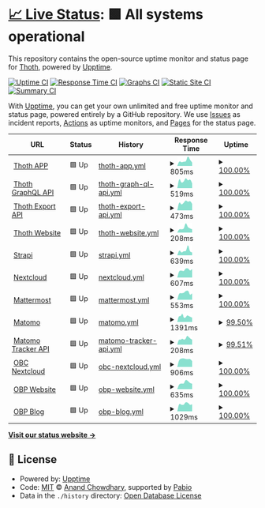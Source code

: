 # [📈 Live Status](https://thoth-pub.github.io/status): <!--live status--> **🟩 All systems operational**

This repository contains the open-source uptime monitor and status page for [Thoth](https://thoth.pub), powered by [Upptime](https://github.com/upptime/upptime).

[![Uptime CI](https://github.com/thoth-pub/status/workflows/Uptime%20CI/badge.svg)](https://github.com/thoth-pub/status/actions?query=workflow%3A%22Uptime+CI%22)
[![Response Time CI](https://github.com/thoth-pub/status/workflows/Response%20Time%20CI/badge.svg)](https://github.com/thoth-pub/status/actions?query=workflow%3A%22Response+Time+CI%22)
[![Graphs CI](https://github.com/thoth-pub/status/workflows/Graphs%20CI/badge.svg)](https://github.com/thoth-pub/status/actions?query=workflow%3A%22Graphs+CI%22)
[![Static Site CI](https://github.com/thoth-pub/status/workflows/Static%20Site%20CI/badge.svg)](https://github.com/thoth-pub/status/actions?query=workflow%3A%22Static+Site+CI%22)
[![Summary CI](https://github.com/thoth-pub/status/workflows/Summary%20CI/badge.svg)](https://github.com/thoth-pub/status/actions?query=workflow%3A%22Summary+CI%22)

With [Upptime](https://upptime.js.org), you can get your own unlimited and free uptime monitor and status page, powered entirely by a GitHub repository. We use [Issues](https://github.com/thoth-pub/status/issues) as incident reports, [Actions](https://github.com/thoth-pub/status/actions) as uptime monitors, and [Pages](https://thoth-pub.github.io/status) for the status page.

<!--start: status pages-->
<!-- This summary is generated by Upptime (https://github.com/upptime/upptime) -->
<!-- Do not edit this manually, your changes will be overwritten -->
<!-- prettier-ignore -->
| URL | Status | History | Response Time | Uptime |
| --- | ------ | ------- | ------------- | ------ |
| <img alt="" src="https://cdn.thoth.pub/thoth_logo.png" height="13"> [Thoth APP](https://thoth.pub/admin) | 🟩 Up | [thoth-app.yml](https://github.com/thoth-pub/status/commits/HEAD/history/thoth-app.yml) | <details><summary><img alt="Response time graph" src="./graphs/thoth-app/response-time-week.png" height="20"> 805ms</summary><br><a href="https://status.thoth.pub/history/thoth-app"><img alt="Response time 649" src="https://img.shields.io/endpoint?url=https%3A%2F%2Fraw.githubusercontent.com%2Fthoth-pub%2Fstatus%2FHEAD%2Fapi%2Fthoth-app%2Fresponse-time.json"></a><br><a href="https://status.thoth.pub/history/thoth-app"><img alt="24-hour response time 526" src="https://img.shields.io/endpoint?url=https%3A%2F%2Fraw.githubusercontent.com%2Fthoth-pub%2Fstatus%2FHEAD%2Fapi%2Fthoth-app%2Fresponse-time-day.json"></a><br><a href="https://status.thoth.pub/history/thoth-app"><img alt="7-day response time 805" src="https://img.shields.io/endpoint?url=https%3A%2F%2Fraw.githubusercontent.com%2Fthoth-pub%2Fstatus%2FHEAD%2Fapi%2Fthoth-app%2Fresponse-time-week.json"></a><br><a href="https://status.thoth.pub/history/thoth-app"><img alt="30-day response time 610" src="https://img.shields.io/endpoint?url=https%3A%2F%2Fraw.githubusercontent.com%2Fthoth-pub%2Fstatus%2FHEAD%2Fapi%2Fthoth-app%2Fresponse-time-month.json"></a><br><a href="https://status.thoth.pub/history/thoth-app"><img alt="1-year response time 649" src="https://img.shields.io/endpoint?url=https%3A%2F%2Fraw.githubusercontent.com%2Fthoth-pub%2Fstatus%2FHEAD%2Fapi%2Fthoth-app%2Fresponse-time-year.json"></a></details> | <details><summary><a href="https://status.thoth.pub/history/thoth-app">100.00%</a></summary><a href="https://status.thoth.pub/history/thoth-app"><img alt="All-time uptime 100.00%" src="https://img.shields.io/endpoint?url=https%3A%2F%2Fraw.githubusercontent.com%2Fthoth-pub%2Fstatus%2FHEAD%2Fapi%2Fthoth-app%2Fuptime.json"></a><br><a href="https://status.thoth.pub/history/thoth-app"><img alt="24-hour uptime 100.00%" src="https://img.shields.io/endpoint?url=https%3A%2F%2Fraw.githubusercontent.com%2Fthoth-pub%2Fstatus%2FHEAD%2Fapi%2Fthoth-app%2Fuptime-day.json"></a><br><a href="https://status.thoth.pub/history/thoth-app"><img alt="7-day uptime 100.00%" src="https://img.shields.io/endpoint?url=https%3A%2F%2Fraw.githubusercontent.com%2Fthoth-pub%2Fstatus%2FHEAD%2Fapi%2Fthoth-app%2Fuptime-week.json"></a><br><a href="https://status.thoth.pub/history/thoth-app"><img alt="30-day uptime 100.00%" src="https://img.shields.io/endpoint?url=https%3A%2F%2Fraw.githubusercontent.com%2Fthoth-pub%2Fstatus%2FHEAD%2Fapi%2Fthoth-app%2Fuptime-month.json"></a><br><a href="https://status.thoth.pub/history/thoth-app"><img alt="1-year uptime 100.00%" src="https://img.shields.io/endpoint?url=https%3A%2F%2Fraw.githubusercontent.com%2Fthoth-pub%2Fstatus%2FHEAD%2Fapi%2Fthoth-app%2Fuptime-year.json"></a></details>
| <img alt="" src="https://cdn.thoth.pub/thoth_logo.png" height="13"> [Thoth GraphQL API](https://api.thoth.pub/) | 🟩 Up | [thoth-graph-ql-api.yml](https://github.com/thoth-pub/status/commits/HEAD/history/thoth-graph-ql-api.yml) | <details><summary><img alt="Response time graph" src="./graphs/thoth-graph-ql-api/response-time-week.png" height="20"> 519ms</summary><br><a href="https://status.thoth.pub/history/thoth-graph-ql-api"><img alt="Response time 848" src="https://img.shields.io/endpoint?url=https%3A%2F%2Fraw.githubusercontent.com%2Fthoth-pub%2Fstatus%2FHEAD%2Fapi%2Fthoth-graph-ql-api%2Fresponse-time.json"></a><br><a href="https://status.thoth.pub/history/thoth-graph-ql-api"><img alt="24-hour response time 332" src="https://img.shields.io/endpoint?url=https%3A%2F%2Fraw.githubusercontent.com%2Fthoth-pub%2Fstatus%2FHEAD%2Fapi%2Fthoth-graph-ql-api%2Fresponse-time-day.json"></a><br><a href="https://status.thoth.pub/history/thoth-graph-ql-api"><img alt="7-day response time 519" src="https://img.shields.io/endpoint?url=https%3A%2F%2Fraw.githubusercontent.com%2Fthoth-pub%2Fstatus%2FHEAD%2Fapi%2Fthoth-graph-ql-api%2Fresponse-time-week.json"></a><br><a href="https://status.thoth.pub/history/thoth-graph-ql-api"><img alt="30-day response time 517" src="https://img.shields.io/endpoint?url=https%3A%2F%2Fraw.githubusercontent.com%2Fthoth-pub%2Fstatus%2FHEAD%2Fapi%2Fthoth-graph-ql-api%2Fresponse-time-month.json"></a><br><a href="https://status.thoth.pub/history/thoth-graph-ql-api"><img alt="1-year response time 848" src="https://img.shields.io/endpoint?url=https%3A%2F%2Fraw.githubusercontent.com%2Fthoth-pub%2Fstatus%2FHEAD%2Fapi%2Fthoth-graph-ql-api%2Fresponse-time-year.json"></a></details> | <details><summary><a href="https://status.thoth.pub/history/thoth-graph-ql-api">100.00%</a></summary><a href="https://status.thoth.pub/history/thoth-graph-ql-api"><img alt="All-time uptime 100.00%" src="https://img.shields.io/endpoint?url=https%3A%2F%2Fraw.githubusercontent.com%2Fthoth-pub%2Fstatus%2FHEAD%2Fapi%2Fthoth-graph-ql-api%2Fuptime.json"></a><br><a href="https://status.thoth.pub/history/thoth-graph-ql-api"><img alt="24-hour uptime 100.00%" src="https://img.shields.io/endpoint?url=https%3A%2F%2Fraw.githubusercontent.com%2Fthoth-pub%2Fstatus%2FHEAD%2Fapi%2Fthoth-graph-ql-api%2Fuptime-day.json"></a><br><a href="https://status.thoth.pub/history/thoth-graph-ql-api"><img alt="7-day uptime 100.00%" src="https://img.shields.io/endpoint?url=https%3A%2F%2Fraw.githubusercontent.com%2Fthoth-pub%2Fstatus%2FHEAD%2Fapi%2Fthoth-graph-ql-api%2Fuptime-week.json"></a><br><a href="https://status.thoth.pub/history/thoth-graph-ql-api"><img alt="30-day uptime 100.00%" src="https://img.shields.io/endpoint?url=https%3A%2F%2Fraw.githubusercontent.com%2Fthoth-pub%2Fstatus%2FHEAD%2Fapi%2Fthoth-graph-ql-api%2Fuptime-month.json"></a><br><a href="https://status.thoth.pub/history/thoth-graph-ql-api"><img alt="1-year uptime 100.00%" src="https://img.shields.io/endpoint?url=https%3A%2F%2Fraw.githubusercontent.com%2Fthoth-pub%2Fstatus%2FHEAD%2Fapi%2Fthoth-graph-ql-api%2Fuptime-year.json"></a></details>
| <img alt="" src="https://cdn.thoth.pub/thoth_logo.png" height="13"> [Thoth Export API](https://export.thoth.pub) | 🟩 Up | [thoth-export-api.yml](https://github.com/thoth-pub/status/commits/HEAD/history/thoth-export-api.yml) | <details><summary><img alt="Response time graph" src="./graphs/thoth-export-api/response-time-week.png" height="20"> 473ms</summary><br><a href="https://status.thoth.pub/history/thoth-export-api"><img alt="Response time 522" src="https://img.shields.io/endpoint?url=https%3A%2F%2Fraw.githubusercontent.com%2Fthoth-pub%2Fstatus%2FHEAD%2Fapi%2Fthoth-export-api%2Fresponse-time.json"></a><br><a href="https://status.thoth.pub/history/thoth-export-api"><img alt="24-hour response time 385" src="https://img.shields.io/endpoint?url=https%3A%2F%2Fraw.githubusercontent.com%2Fthoth-pub%2Fstatus%2FHEAD%2Fapi%2Fthoth-export-api%2Fresponse-time-day.json"></a><br><a href="https://status.thoth.pub/history/thoth-export-api"><img alt="7-day response time 473" src="https://img.shields.io/endpoint?url=https%3A%2F%2Fraw.githubusercontent.com%2Fthoth-pub%2Fstatus%2FHEAD%2Fapi%2Fthoth-export-api%2Fresponse-time-week.json"></a><br><a href="https://status.thoth.pub/history/thoth-export-api"><img alt="30-day response time 513" src="https://img.shields.io/endpoint?url=https%3A%2F%2Fraw.githubusercontent.com%2Fthoth-pub%2Fstatus%2FHEAD%2Fapi%2Fthoth-export-api%2Fresponse-time-month.json"></a><br><a href="https://status.thoth.pub/history/thoth-export-api"><img alt="1-year response time 522" src="https://img.shields.io/endpoint?url=https%3A%2F%2Fraw.githubusercontent.com%2Fthoth-pub%2Fstatus%2FHEAD%2Fapi%2Fthoth-export-api%2Fresponse-time-year.json"></a></details> | <details><summary><a href="https://status.thoth.pub/history/thoth-export-api">100.00%</a></summary><a href="https://status.thoth.pub/history/thoth-export-api"><img alt="All-time uptime 100.00%" src="https://img.shields.io/endpoint?url=https%3A%2F%2Fraw.githubusercontent.com%2Fthoth-pub%2Fstatus%2FHEAD%2Fapi%2Fthoth-export-api%2Fuptime.json"></a><br><a href="https://status.thoth.pub/history/thoth-export-api"><img alt="24-hour uptime 100.00%" src="https://img.shields.io/endpoint?url=https%3A%2F%2Fraw.githubusercontent.com%2Fthoth-pub%2Fstatus%2FHEAD%2Fapi%2Fthoth-export-api%2Fuptime-day.json"></a><br><a href="https://status.thoth.pub/history/thoth-export-api"><img alt="7-day uptime 100.00%" src="https://img.shields.io/endpoint?url=https%3A%2F%2Fraw.githubusercontent.com%2Fthoth-pub%2Fstatus%2FHEAD%2Fapi%2Fthoth-export-api%2Fuptime-week.json"></a><br><a href="https://status.thoth.pub/history/thoth-export-api"><img alt="30-day uptime 100.00%" src="https://img.shields.io/endpoint?url=https%3A%2F%2Fraw.githubusercontent.com%2Fthoth-pub%2Fstatus%2FHEAD%2Fapi%2Fthoth-export-api%2Fuptime-month.json"></a><br><a href="https://status.thoth.pub/history/thoth-export-api"><img alt="1-year uptime 100.00%" src="https://img.shields.io/endpoint?url=https%3A%2F%2Fraw.githubusercontent.com%2Fthoth-pub%2Fstatus%2FHEAD%2Fapi%2Fthoth-export-api%2Fuptime-year.json"></a></details>
| <img alt="" src="https://cdn.thoth.pub/thoth_logo.png" height="13"> [Thoth Website](https://thoth.pub/) | 🟩 Up | [thoth-website.yml](https://github.com/thoth-pub/status/commits/HEAD/history/thoth-website.yml) | <details><summary><img alt="Response time graph" src="./graphs/thoth-website/response-time-week.png" height="20"> 208ms</summary><br><a href="https://status.thoth.pub/history/thoth-website"><img alt="Response time 196" src="https://img.shields.io/endpoint?url=https%3A%2F%2Fraw.githubusercontent.com%2Fthoth-pub%2Fstatus%2FHEAD%2Fapi%2Fthoth-website%2Fresponse-time.json"></a><br><a href="https://status.thoth.pub/history/thoth-website"><img alt="24-hour response time 146" src="https://img.shields.io/endpoint?url=https%3A%2F%2Fraw.githubusercontent.com%2Fthoth-pub%2Fstatus%2FHEAD%2Fapi%2Fthoth-website%2Fresponse-time-day.json"></a><br><a href="https://status.thoth.pub/history/thoth-website"><img alt="7-day response time 208" src="https://img.shields.io/endpoint?url=https%3A%2F%2Fraw.githubusercontent.com%2Fthoth-pub%2Fstatus%2FHEAD%2Fapi%2Fthoth-website%2Fresponse-time-week.json"></a><br><a href="https://status.thoth.pub/history/thoth-website"><img alt="30-day response time 184" src="https://img.shields.io/endpoint?url=https%3A%2F%2Fraw.githubusercontent.com%2Fthoth-pub%2Fstatus%2FHEAD%2Fapi%2Fthoth-website%2Fresponse-time-month.json"></a><br><a href="https://status.thoth.pub/history/thoth-website"><img alt="1-year response time 196" src="https://img.shields.io/endpoint?url=https%3A%2F%2Fraw.githubusercontent.com%2Fthoth-pub%2Fstatus%2FHEAD%2Fapi%2Fthoth-website%2Fresponse-time-year.json"></a></details> | <details><summary><a href="https://status.thoth.pub/history/thoth-website">100.00%</a></summary><a href="https://status.thoth.pub/history/thoth-website"><img alt="All-time uptime 100.00%" src="https://img.shields.io/endpoint?url=https%3A%2F%2Fraw.githubusercontent.com%2Fthoth-pub%2Fstatus%2FHEAD%2Fapi%2Fthoth-website%2Fuptime.json"></a><br><a href="https://status.thoth.pub/history/thoth-website"><img alt="24-hour uptime 100.00%" src="https://img.shields.io/endpoint?url=https%3A%2F%2Fraw.githubusercontent.com%2Fthoth-pub%2Fstatus%2FHEAD%2Fapi%2Fthoth-website%2Fuptime-day.json"></a><br><a href="https://status.thoth.pub/history/thoth-website"><img alt="7-day uptime 100.00%" src="https://img.shields.io/endpoint?url=https%3A%2F%2Fraw.githubusercontent.com%2Fthoth-pub%2Fstatus%2FHEAD%2Fapi%2Fthoth-website%2Fuptime-week.json"></a><br><a href="https://status.thoth.pub/history/thoth-website"><img alt="30-day uptime 100.00%" src="https://img.shields.io/endpoint?url=https%3A%2F%2Fraw.githubusercontent.com%2Fthoth-pub%2Fstatus%2FHEAD%2Fapi%2Fthoth-website%2Fuptime-month.json"></a><br><a href="https://status.thoth.pub/history/thoth-website"><img alt="1-year uptime 100.00%" src="https://img.shields.io/endpoint?url=https%3A%2F%2Fraw.githubusercontent.com%2Fthoth-pub%2Fstatus%2FHEAD%2Fapi%2Fthoth-website%2Fuptime-year.json"></a></details>
| <img alt="" src="https://cdn.thoth.pub/thoth_logo.png" height="13"> [Strapi](https://cms.thoth.pub/) | 🟩 Up | [strapi.yml](https://github.com/thoth-pub/status/commits/HEAD/history/strapi.yml) | <details><summary><img alt="Response time graph" src="./graphs/strapi/response-time-week.png" height="20"> 639ms</summary><br><a href="https://status.thoth.pub/history/strapi"><img alt="Response time 526" src="https://img.shields.io/endpoint?url=https%3A%2F%2Fraw.githubusercontent.com%2Fthoth-pub%2Fstatus%2FHEAD%2Fapi%2Fstrapi%2Fresponse-time.json"></a><br><a href="https://status.thoth.pub/history/strapi"><img alt="24-hour response time 383" src="https://img.shields.io/endpoint?url=https%3A%2F%2Fraw.githubusercontent.com%2Fthoth-pub%2Fstatus%2FHEAD%2Fapi%2Fstrapi%2Fresponse-time-day.json"></a><br><a href="https://status.thoth.pub/history/strapi"><img alt="7-day response time 639" src="https://img.shields.io/endpoint?url=https%3A%2F%2Fraw.githubusercontent.com%2Fthoth-pub%2Fstatus%2FHEAD%2Fapi%2Fstrapi%2Fresponse-time-week.json"></a><br><a href="https://status.thoth.pub/history/strapi"><img alt="30-day response time 486" src="https://img.shields.io/endpoint?url=https%3A%2F%2Fraw.githubusercontent.com%2Fthoth-pub%2Fstatus%2FHEAD%2Fapi%2Fstrapi%2Fresponse-time-month.json"></a><br><a href="https://status.thoth.pub/history/strapi"><img alt="1-year response time 526" src="https://img.shields.io/endpoint?url=https%3A%2F%2Fraw.githubusercontent.com%2Fthoth-pub%2Fstatus%2FHEAD%2Fapi%2Fstrapi%2Fresponse-time-year.json"></a></details> | <details><summary><a href="https://status.thoth.pub/history/strapi">100.00%</a></summary><a href="https://status.thoth.pub/history/strapi"><img alt="All-time uptime 100.00%" src="https://img.shields.io/endpoint?url=https%3A%2F%2Fraw.githubusercontent.com%2Fthoth-pub%2Fstatus%2FHEAD%2Fapi%2Fstrapi%2Fuptime.json"></a><br><a href="https://status.thoth.pub/history/strapi"><img alt="24-hour uptime 100.00%" src="https://img.shields.io/endpoint?url=https%3A%2F%2Fraw.githubusercontent.com%2Fthoth-pub%2Fstatus%2FHEAD%2Fapi%2Fstrapi%2Fuptime-day.json"></a><br><a href="https://status.thoth.pub/history/strapi"><img alt="7-day uptime 100.00%" src="https://img.shields.io/endpoint?url=https%3A%2F%2Fraw.githubusercontent.com%2Fthoth-pub%2Fstatus%2FHEAD%2Fapi%2Fstrapi%2Fuptime-week.json"></a><br><a href="https://status.thoth.pub/history/strapi"><img alt="30-day uptime 100.00%" src="https://img.shields.io/endpoint?url=https%3A%2F%2Fraw.githubusercontent.com%2Fthoth-pub%2Fstatus%2FHEAD%2Fapi%2Fstrapi%2Fuptime-month.json"></a><br><a href="https://status.thoth.pub/history/strapi"><img alt="1-year uptime 100.00%" src="https://img.shields.io/endpoint?url=https%3A%2F%2Fraw.githubusercontent.com%2Fthoth-pub%2Fstatus%2FHEAD%2Fapi%2Fstrapi%2Fuptime-year.json"></a></details>
| <img alt="" src="https://cdn.thoth.pub/thoth_logo.png" height="13"> [Nextcloud](https://cloud.thoth.pub/status.php) | 🟩 Up | [nextcloud.yml](https://github.com/thoth-pub/status/commits/HEAD/history/nextcloud.yml) | <details><summary><img alt="Response time graph" src="./graphs/nextcloud/response-time-week.png" height="20"> 607ms</summary><br><a href="https://status.thoth.pub/history/nextcloud"><img alt="Response time 2543" src="https://img.shields.io/endpoint?url=https%3A%2F%2Fraw.githubusercontent.com%2Fthoth-pub%2Fstatus%2FHEAD%2Fapi%2Fnextcloud%2Fresponse-time.json"></a><br><a href="https://status.thoth.pub/history/nextcloud"><img alt="24-hour response time 675" src="https://img.shields.io/endpoint?url=https%3A%2F%2Fraw.githubusercontent.com%2Fthoth-pub%2Fstatus%2FHEAD%2Fapi%2Fnextcloud%2Fresponse-time-day.json"></a><br><a href="https://status.thoth.pub/history/nextcloud"><img alt="7-day response time 607" src="https://img.shields.io/endpoint?url=https%3A%2F%2Fraw.githubusercontent.com%2Fthoth-pub%2Fstatus%2FHEAD%2Fapi%2Fnextcloud%2Fresponse-time-week.json"></a><br><a href="https://status.thoth.pub/history/nextcloud"><img alt="30-day response time 1342" src="https://img.shields.io/endpoint?url=https%3A%2F%2Fraw.githubusercontent.com%2Fthoth-pub%2Fstatus%2FHEAD%2Fapi%2Fnextcloud%2Fresponse-time-month.json"></a><br><a href="https://status.thoth.pub/history/nextcloud"><img alt="1-year response time 2543" src="https://img.shields.io/endpoint?url=https%3A%2F%2Fraw.githubusercontent.com%2Fthoth-pub%2Fstatus%2FHEAD%2Fapi%2Fnextcloud%2Fresponse-time-year.json"></a></details> | <details><summary><a href="https://status.thoth.pub/history/nextcloud">100.00%</a></summary><a href="https://status.thoth.pub/history/nextcloud"><img alt="All-time uptime 99.73%" src="https://img.shields.io/endpoint?url=https%3A%2F%2Fraw.githubusercontent.com%2Fthoth-pub%2Fstatus%2FHEAD%2Fapi%2Fnextcloud%2Fuptime.json"></a><br><a href="https://status.thoth.pub/history/nextcloud"><img alt="24-hour uptime 100.00%" src="https://img.shields.io/endpoint?url=https%3A%2F%2Fraw.githubusercontent.com%2Fthoth-pub%2Fstatus%2FHEAD%2Fapi%2Fnextcloud%2Fuptime-day.json"></a><br><a href="https://status.thoth.pub/history/nextcloud"><img alt="7-day uptime 100.00%" src="https://img.shields.io/endpoint?url=https%3A%2F%2Fraw.githubusercontent.com%2Fthoth-pub%2Fstatus%2FHEAD%2Fapi%2Fnextcloud%2Fuptime-week.json"></a><br><a href="https://status.thoth.pub/history/nextcloud"><img alt="30-day uptime 96.99%" src="https://img.shields.io/endpoint?url=https%3A%2F%2Fraw.githubusercontent.com%2Fthoth-pub%2Fstatus%2FHEAD%2Fapi%2Fnextcloud%2Fuptime-month.json"></a><br><a href="https://status.thoth.pub/history/nextcloud"><img alt="1-year uptime 99.73%" src="https://img.shields.io/endpoint?url=https%3A%2F%2Fraw.githubusercontent.com%2Fthoth-pub%2Fstatus%2FHEAD%2Fapi%2Fnextcloud%2Fuptime-year.json"></a></details>
| <img alt="" src="https://cdn.thoth.pub/thoth_logo.png" height="13"> [Mattermost](https://mattermost.obpcloud.org) | 🟩 Up | [mattermost.yml](https://github.com/thoth-pub/status/commits/HEAD/history/mattermost.yml) | <details><summary><img alt="Response time graph" src="./graphs/mattermost/response-time-week.png" height="20"> 553ms</summary><br><a href="https://status.thoth.pub/history/mattermost"><img alt="Response time 550" src="https://img.shields.io/endpoint?url=https%3A%2F%2Fraw.githubusercontent.com%2Fthoth-pub%2Fstatus%2FHEAD%2Fapi%2Fmattermost%2Fresponse-time.json"></a><br><a href="https://status.thoth.pub/history/mattermost"><img alt="24-hour response time 500" src="https://img.shields.io/endpoint?url=https%3A%2F%2Fraw.githubusercontent.com%2Fthoth-pub%2Fstatus%2FHEAD%2Fapi%2Fmattermost%2Fresponse-time-day.json"></a><br><a href="https://status.thoth.pub/history/mattermost"><img alt="7-day response time 553" src="https://img.shields.io/endpoint?url=https%3A%2F%2Fraw.githubusercontent.com%2Fthoth-pub%2Fstatus%2FHEAD%2Fapi%2Fmattermost%2Fresponse-time-week.json"></a><br><a href="https://status.thoth.pub/history/mattermost"><img alt="30-day response time 537" src="https://img.shields.io/endpoint?url=https%3A%2F%2Fraw.githubusercontent.com%2Fthoth-pub%2Fstatus%2FHEAD%2Fapi%2Fmattermost%2Fresponse-time-month.json"></a><br><a href="https://status.thoth.pub/history/mattermost"><img alt="1-year response time 550" src="https://img.shields.io/endpoint?url=https%3A%2F%2Fraw.githubusercontent.com%2Fthoth-pub%2Fstatus%2FHEAD%2Fapi%2Fmattermost%2Fresponse-time-year.json"></a></details> | <details><summary><a href="https://status.thoth.pub/history/mattermost">100.00%</a></summary><a href="https://status.thoth.pub/history/mattermost"><img alt="All-time uptime 100.00%" src="https://img.shields.io/endpoint?url=https%3A%2F%2Fraw.githubusercontent.com%2Fthoth-pub%2Fstatus%2FHEAD%2Fapi%2Fmattermost%2Fuptime.json"></a><br><a href="https://status.thoth.pub/history/mattermost"><img alt="24-hour uptime 100.00%" src="https://img.shields.io/endpoint?url=https%3A%2F%2Fraw.githubusercontent.com%2Fthoth-pub%2Fstatus%2FHEAD%2Fapi%2Fmattermost%2Fuptime-day.json"></a><br><a href="https://status.thoth.pub/history/mattermost"><img alt="7-day uptime 100.00%" src="https://img.shields.io/endpoint?url=https%3A%2F%2Fraw.githubusercontent.com%2Fthoth-pub%2Fstatus%2FHEAD%2Fapi%2Fmattermost%2Fuptime-week.json"></a><br><a href="https://status.thoth.pub/history/mattermost"><img alt="30-day uptime 100.00%" src="https://img.shields.io/endpoint?url=https%3A%2F%2Fraw.githubusercontent.com%2Fthoth-pub%2Fstatus%2FHEAD%2Fapi%2Fmattermost%2Fuptime-month.json"></a><br><a href="https://status.thoth.pub/history/mattermost"><img alt="1-year uptime 100.00%" src="https://img.shields.io/endpoint?url=https%3A%2F%2Fraw.githubusercontent.com%2Fthoth-pub%2Fstatus%2FHEAD%2Fapi%2Fmattermost%2Fuptime-year.json"></a></details>
| <img alt="" src="https://cdn.thoth.pub/thoth_logo.png" height="13"> [Matomo](https://analytics.openbookpublishers.com/index.php?module=Login) | 🟩 Up | [matomo.yml](https://github.com/thoth-pub/status/commits/HEAD/history/matomo.yml) | <details><summary><img alt="Response time graph" src="./graphs/matomo/response-time-week.png" height="20"> 1391ms</summary><br><a href="https://status.thoth.pub/history/matomo"><img alt="Response time 1191" src="https://img.shields.io/endpoint?url=https%3A%2F%2Fraw.githubusercontent.com%2Fthoth-pub%2Fstatus%2FHEAD%2Fapi%2Fmatomo%2Fresponse-time.json"></a><br><a href="https://status.thoth.pub/history/matomo"><img alt="24-hour response time 1331" src="https://img.shields.io/endpoint?url=https%3A%2F%2Fraw.githubusercontent.com%2Fthoth-pub%2Fstatus%2FHEAD%2Fapi%2Fmatomo%2Fresponse-time-day.json"></a><br><a href="https://status.thoth.pub/history/matomo"><img alt="7-day response time 1391" src="https://img.shields.io/endpoint?url=https%3A%2F%2Fraw.githubusercontent.com%2Fthoth-pub%2Fstatus%2FHEAD%2Fapi%2Fmatomo%2Fresponse-time-week.json"></a><br><a href="https://status.thoth.pub/history/matomo"><img alt="30-day response time 1342" src="https://img.shields.io/endpoint?url=https%3A%2F%2Fraw.githubusercontent.com%2Fthoth-pub%2Fstatus%2FHEAD%2Fapi%2Fmatomo%2Fresponse-time-month.json"></a><br><a href="https://status.thoth.pub/history/matomo"><img alt="1-year response time 1191" src="https://img.shields.io/endpoint?url=https%3A%2F%2Fraw.githubusercontent.com%2Fthoth-pub%2Fstatus%2FHEAD%2Fapi%2Fmatomo%2Fresponse-time-year.json"></a></details> | <details><summary><a href="https://status.thoth.pub/history/matomo">99.50%</a></summary><a href="https://status.thoth.pub/history/matomo"><img alt="All-time uptime 99.96%" src="https://img.shields.io/endpoint?url=https%3A%2F%2Fraw.githubusercontent.com%2Fthoth-pub%2Fstatus%2FHEAD%2Fapi%2Fmatomo%2Fuptime.json"></a><br><a href="https://status.thoth.pub/history/matomo"><img alt="24-hour uptime 97.58%" src="https://img.shields.io/endpoint?url=https%3A%2F%2Fraw.githubusercontent.com%2Fthoth-pub%2Fstatus%2FHEAD%2Fapi%2Fmatomo%2Fuptime-day.json"></a><br><a href="https://status.thoth.pub/history/matomo"><img alt="7-day uptime 99.50%" src="https://img.shields.io/endpoint?url=https%3A%2F%2Fraw.githubusercontent.com%2Fthoth-pub%2Fstatus%2FHEAD%2Fapi%2Fmatomo%2Fuptime-week.json"></a><br><a href="https://status.thoth.pub/history/matomo"><img alt="30-day uptime 99.81%" src="https://img.shields.io/endpoint?url=https%3A%2F%2Fraw.githubusercontent.com%2Fthoth-pub%2Fstatus%2FHEAD%2Fapi%2Fmatomo%2Fuptime-month.json"></a><br><a href="https://status.thoth.pub/history/matomo"><img alt="1-year uptime 99.96%" src="https://img.shields.io/endpoint?url=https%3A%2F%2Fraw.githubusercontent.com%2Fthoth-pub%2Fstatus%2FHEAD%2Fapi%2Fmatomo%2Fuptime-year.json"></a></details>
| <img alt="" src="https://cdn.thoth.pub/thoth_logo.png" height="13"> [Matomo Tracker API](https://analytics.openbookpublishers.com/matomo.php) | 🟩 Up | [matomo-tracker-api.yml](https://github.com/thoth-pub/status/commits/HEAD/history/matomo-tracker-api.yml) | <details><summary><img alt="Response time graph" src="./graphs/matomo-tracker-api/response-time-week.png" height="20"> 208ms</summary><br><a href="https://status.thoth.pub/history/matomo-tracker-api"><img alt="Response time 166" src="https://img.shields.io/endpoint?url=https%3A%2F%2Fraw.githubusercontent.com%2Fthoth-pub%2Fstatus%2FHEAD%2Fapi%2Fmatomo-tracker-api%2Fresponse-time.json"></a><br><a href="https://status.thoth.pub/history/matomo-tracker-api"><img alt="24-hour response time 185" src="https://img.shields.io/endpoint?url=https%3A%2F%2Fraw.githubusercontent.com%2Fthoth-pub%2Fstatus%2FHEAD%2Fapi%2Fmatomo-tracker-api%2Fresponse-time-day.json"></a><br><a href="https://status.thoth.pub/history/matomo-tracker-api"><img alt="7-day response time 208" src="https://img.shields.io/endpoint?url=https%3A%2F%2Fraw.githubusercontent.com%2Fthoth-pub%2Fstatus%2FHEAD%2Fapi%2Fmatomo-tracker-api%2Fresponse-time-week.json"></a><br><a href="https://status.thoth.pub/history/matomo-tracker-api"><img alt="30-day response time 200" src="https://img.shields.io/endpoint?url=https%3A%2F%2Fraw.githubusercontent.com%2Fthoth-pub%2Fstatus%2FHEAD%2Fapi%2Fmatomo-tracker-api%2Fresponse-time-month.json"></a><br><a href="https://status.thoth.pub/history/matomo-tracker-api"><img alt="1-year response time 166" src="https://img.shields.io/endpoint?url=https%3A%2F%2Fraw.githubusercontent.com%2Fthoth-pub%2Fstatus%2FHEAD%2Fapi%2Fmatomo-tracker-api%2Fresponse-time-year.json"></a></details> | <details><summary><a href="https://status.thoth.pub/history/matomo-tracker-api">99.51%</a></summary><a href="https://status.thoth.pub/history/matomo-tracker-api"><img alt="All-time uptime 99.96%" src="https://img.shields.io/endpoint?url=https%3A%2F%2Fraw.githubusercontent.com%2Fthoth-pub%2Fstatus%2FHEAD%2Fapi%2Fmatomo-tracker-api%2Fuptime.json"></a><br><a href="https://status.thoth.pub/history/matomo-tracker-api"><img alt="24-hour uptime 97.64%" src="https://img.shields.io/endpoint?url=https%3A%2F%2Fraw.githubusercontent.com%2Fthoth-pub%2Fstatus%2FHEAD%2Fapi%2Fmatomo-tracker-api%2Fuptime-day.json"></a><br><a href="https://status.thoth.pub/history/matomo-tracker-api"><img alt="7-day uptime 99.51%" src="https://img.shields.io/endpoint?url=https%3A%2F%2Fraw.githubusercontent.com%2Fthoth-pub%2Fstatus%2FHEAD%2Fapi%2Fmatomo-tracker-api%2Fuptime-week.json"></a><br><a href="https://status.thoth.pub/history/matomo-tracker-api"><img alt="30-day uptime 99.81%" src="https://img.shields.io/endpoint?url=https%3A%2F%2Fraw.githubusercontent.com%2Fthoth-pub%2Fstatus%2FHEAD%2Fapi%2Fmatomo-tracker-api%2Fuptime-month.json"></a><br><a href="https://status.thoth.pub/history/matomo-tracker-api"><img alt="1-year uptime 99.96%" src="https://img.shields.io/endpoint?url=https%3A%2F%2Fraw.githubusercontent.com%2Fthoth-pub%2Fstatus%2FHEAD%2Fapi%2Fmatomo-tracker-api%2Fuptime-year.json"></a></details>
| <img alt="" src="https://openbookcollective.org/static/img/favicon.ico" height="13"> [OBC Nextcloud](https://cloud.openbookcollective.org/status.php) | 🟩 Up | [obc-nextcloud.yml](https://github.com/thoth-pub/status/commits/HEAD/history/obc-nextcloud.yml) | <details><summary><img alt="Response time graph" src="./graphs/obc-nextcloud/response-time-week.png" height="20"> 906ms</summary><br><a href="https://status.thoth.pub/history/obc-nextcloud"><img alt="Response time 1437" src="https://img.shields.io/endpoint?url=https%3A%2F%2Fraw.githubusercontent.com%2Fthoth-pub%2Fstatus%2FHEAD%2Fapi%2Fobc-nextcloud%2Fresponse-time.json"></a><br><a href="https://status.thoth.pub/history/obc-nextcloud"><img alt="24-hour response time 682" src="https://img.shields.io/endpoint?url=https%3A%2F%2Fraw.githubusercontent.com%2Fthoth-pub%2Fstatus%2FHEAD%2Fapi%2Fobc-nextcloud%2Fresponse-time-day.json"></a><br><a href="https://status.thoth.pub/history/obc-nextcloud"><img alt="7-day response time 906" src="https://img.shields.io/endpoint?url=https%3A%2F%2Fraw.githubusercontent.com%2Fthoth-pub%2Fstatus%2FHEAD%2Fapi%2Fobc-nextcloud%2Fresponse-time-week.json"></a><br><a href="https://status.thoth.pub/history/obc-nextcloud"><img alt="30-day response time 938" src="https://img.shields.io/endpoint?url=https%3A%2F%2Fraw.githubusercontent.com%2Fthoth-pub%2Fstatus%2FHEAD%2Fapi%2Fobc-nextcloud%2Fresponse-time-month.json"></a><br><a href="https://status.thoth.pub/history/obc-nextcloud"><img alt="1-year response time 1437" src="https://img.shields.io/endpoint?url=https%3A%2F%2Fraw.githubusercontent.com%2Fthoth-pub%2Fstatus%2FHEAD%2Fapi%2Fobc-nextcloud%2Fresponse-time-year.json"></a></details> | <details><summary><a href="https://status.thoth.pub/history/obc-nextcloud">100.00%</a></summary><a href="https://status.thoth.pub/history/obc-nextcloud"><img alt="All-time uptime 99.94%" src="https://img.shields.io/endpoint?url=https%3A%2F%2Fraw.githubusercontent.com%2Fthoth-pub%2Fstatus%2FHEAD%2Fapi%2Fobc-nextcloud%2Fuptime.json"></a><br><a href="https://status.thoth.pub/history/obc-nextcloud"><img alt="24-hour uptime 100.00%" src="https://img.shields.io/endpoint?url=https%3A%2F%2Fraw.githubusercontent.com%2Fthoth-pub%2Fstatus%2FHEAD%2Fapi%2Fobc-nextcloud%2Fuptime-day.json"></a><br><a href="https://status.thoth.pub/history/obc-nextcloud"><img alt="7-day uptime 100.00%" src="https://img.shields.io/endpoint?url=https%3A%2F%2Fraw.githubusercontent.com%2Fthoth-pub%2Fstatus%2FHEAD%2Fapi%2Fobc-nextcloud%2Fuptime-week.json"></a><br><a href="https://status.thoth.pub/history/obc-nextcloud"><img alt="30-day uptime 100.00%" src="https://img.shields.io/endpoint?url=https%3A%2F%2Fraw.githubusercontent.com%2Fthoth-pub%2Fstatus%2FHEAD%2Fapi%2Fobc-nextcloud%2Fuptime-month.json"></a><br><a href="https://status.thoth.pub/history/obc-nextcloud"><img alt="1-year uptime 99.94%" src="https://img.shields.io/endpoint?url=https%3A%2F%2Fraw.githubusercontent.com%2Fthoth-pub%2Fstatus%2FHEAD%2Fapi%2Fobc-nextcloud%2Fuptime-year.json"></a></details>
| <img alt="" src="https://cdn.openbookpublishers.com/favicon_e70e5e5e85.png" height="13"> [OBP Website](https://www.openbookpublishers.com/) | 🟩 Up | [obp-website.yml](https://github.com/thoth-pub/status/commits/HEAD/history/obp-website.yml) | <details><summary><img alt="Response time graph" src="./graphs/obp-website/response-time-week.png" height="20"> 635ms</summary><br><a href="https://status.thoth.pub/history/obp-website"><img alt="Response time 655" src="https://img.shields.io/endpoint?url=https%3A%2F%2Fraw.githubusercontent.com%2Fthoth-pub%2Fstatus%2FHEAD%2Fapi%2Fobp-website%2Fresponse-time.json"></a><br><a href="https://status.thoth.pub/history/obp-website"><img alt="24-hour response time 538" src="https://img.shields.io/endpoint?url=https%3A%2F%2Fraw.githubusercontent.com%2Fthoth-pub%2Fstatus%2FHEAD%2Fapi%2Fobp-website%2Fresponse-time-day.json"></a><br><a href="https://status.thoth.pub/history/obp-website"><img alt="7-day response time 635" src="https://img.shields.io/endpoint?url=https%3A%2F%2Fraw.githubusercontent.com%2Fthoth-pub%2Fstatus%2FHEAD%2Fapi%2Fobp-website%2Fresponse-time-week.json"></a><br><a href="https://status.thoth.pub/history/obp-website"><img alt="30-day response time 622" src="https://img.shields.io/endpoint?url=https%3A%2F%2Fraw.githubusercontent.com%2Fthoth-pub%2Fstatus%2FHEAD%2Fapi%2Fobp-website%2Fresponse-time-month.json"></a><br><a href="https://status.thoth.pub/history/obp-website"><img alt="1-year response time 655" src="https://img.shields.io/endpoint?url=https%3A%2F%2Fraw.githubusercontent.com%2Fthoth-pub%2Fstatus%2FHEAD%2Fapi%2Fobp-website%2Fresponse-time-year.json"></a></details> | <details><summary><a href="https://status.thoth.pub/history/obp-website">100.00%</a></summary><a href="https://status.thoth.pub/history/obp-website"><img alt="All-time uptime 100.00%" src="https://img.shields.io/endpoint?url=https%3A%2F%2Fraw.githubusercontent.com%2Fthoth-pub%2Fstatus%2FHEAD%2Fapi%2Fobp-website%2Fuptime.json"></a><br><a href="https://status.thoth.pub/history/obp-website"><img alt="24-hour uptime 100.00%" src="https://img.shields.io/endpoint?url=https%3A%2F%2Fraw.githubusercontent.com%2Fthoth-pub%2Fstatus%2FHEAD%2Fapi%2Fobp-website%2Fuptime-day.json"></a><br><a href="https://status.thoth.pub/history/obp-website"><img alt="7-day uptime 100.00%" src="https://img.shields.io/endpoint?url=https%3A%2F%2Fraw.githubusercontent.com%2Fthoth-pub%2Fstatus%2FHEAD%2Fapi%2Fobp-website%2Fuptime-week.json"></a><br><a href="https://status.thoth.pub/history/obp-website"><img alt="30-day uptime 100.00%" src="https://img.shields.io/endpoint?url=https%3A%2F%2Fraw.githubusercontent.com%2Fthoth-pub%2Fstatus%2FHEAD%2Fapi%2Fobp-website%2Fuptime-month.json"></a><br><a href="https://status.thoth.pub/history/obp-website"><img alt="1-year uptime 100.00%" src="https://img.shields.io/endpoint?url=https%3A%2F%2Fraw.githubusercontent.com%2Fthoth-pub%2Fstatus%2FHEAD%2Fapi%2Fobp-website%2Fuptime-year.json"></a></details>
| <img alt="" src="https://cdn.openbookpublishers.com/favicon_e70e5e5e85.png" height="13"> [OBP Blog](https://blogs.openbookpublishers.com/) | 🟩 Up | [obp-blog.yml](https://github.com/thoth-pub/status/commits/HEAD/history/obp-blog.yml) | <details><summary><img alt="Response time graph" src="./graphs/obp-blog/response-time-week.png" height="20"> 1029ms</summary><br><a href="https://status.thoth.pub/history/obp-blog"><img alt="Response time 1012" src="https://img.shields.io/endpoint?url=https%3A%2F%2Fraw.githubusercontent.com%2Fthoth-pub%2Fstatus%2FHEAD%2Fapi%2Fobp-blog%2Fresponse-time.json"></a><br><a href="https://status.thoth.pub/history/obp-blog"><img alt="24-hour response time 983" src="https://img.shields.io/endpoint?url=https%3A%2F%2Fraw.githubusercontent.com%2Fthoth-pub%2Fstatus%2FHEAD%2Fapi%2Fobp-blog%2Fresponse-time-day.json"></a><br><a href="https://status.thoth.pub/history/obp-blog"><img alt="7-day response time 1029" src="https://img.shields.io/endpoint?url=https%3A%2F%2Fraw.githubusercontent.com%2Fthoth-pub%2Fstatus%2FHEAD%2Fapi%2Fobp-blog%2Fresponse-time-week.json"></a><br><a href="https://status.thoth.pub/history/obp-blog"><img alt="30-day response time 979" src="https://img.shields.io/endpoint?url=https%3A%2F%2Fraw.githubusercontent.com%2Fthoth-pub%2Fstatus%2FHEAD%2Fapi%2Fobp-blog%2Fresponse-time-month.json"></a><br><a href="https://status.thoth.pub/history/obp-blog"><img alt="1-year response time 1012" src="https://img.shields.io/endpoint?url=https%3A%2F%2Fraw.githubusercontent.com%2Fthoth-pub%2Fstatus%2FHEAD%2Fapi%2Fobp-blog%2Fresponse-time-year.json"></a></details> | <details><summary><a href="https://status.thoth.pub/history/obp-blog">100.00%</a></summary><a href="https://status.thoth.pub/history/obp-blog"><img alt="All-time uptime 100.00%" src="https://img.shields.io/endpoint?url=https%3A%2F%2Fraw.githubusercontent.com%2Fthoth-pub%2Fstatus%2FHEAD%2Fapi%2Fobp-blog%2Fuptime.json"></a><br><a href="https://status.thoth.pub/history/obp-blog"><img alt="24-hour uptime 100.00%" src="https://img.shields.io/endpoint?url=https%3A%2F%2Fraw.githubusercontent.com%2Fthoth-pub%2Fstatus%2FHEAD%2Fapi%2Fobp-blog%2Fuptime-day.json"></a><br><a href="https://status.thoth.pub/history/obp-blog"><img alt="7-day uptime 100.00%" src="https://img.shields.io/endpoint?url=https%3A%2F%2Fraw.githubusercontent.com%2Fthoth-pub%2Fstatus%2FHEAD%2Fapi%2Fobp-blog%2Fuptime-week.json"></a><br><a href="https://status.thoth.pub/history/obp-blog"><img alt="30-day uptime 100.00%" src="https://img.shields.io/endpoint?url=https%3A%2F%2Fraw.githubusercontent.com%2Fthoth-pub%2Fstatus%2FHEAD%2Fapi%2Fobp-blog%2Fuptime-month.json"></a><br><a href="https://status.thoth.pub/history/obp-blog"><img alt="1-year uptime 100.00%" src="https://img.shields.io/endpoint?url=https%3A%2F%2Fraw.githubusercontent.com%2Fthoth-pub%2Fstatus%2FHEAD%2Fapi%2Fobp-blog%2Fuptime-year.json"></a></details>

<!--end: status pages-->

[**Visit our status website →**](https://thoth-pub.github.io/status)

## 📄 License

- Powered by: [Upptime](https://github.com/upptime/upptime)
- Code: [MIT](./LICENSE) © [Anand Chowdhary](https://anandchowdhary.com), supported by [Pabio](https://pabio.com)
- Data in the `./history` directory: [Open Database License](https://opendatacommons.org/licenses/odbl/1-0/)
